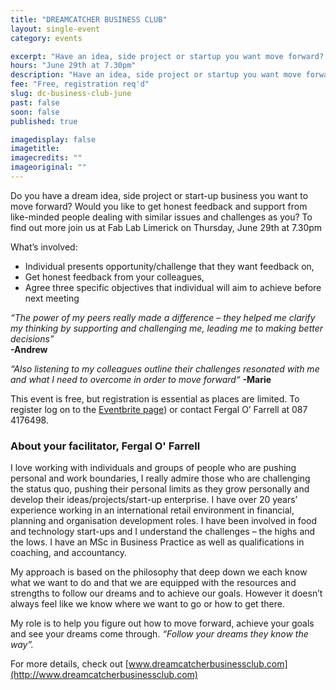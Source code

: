 ```yaml
---
title: "DREAMCATCHER BUSINESS CLUB"
layout: single-event
category: events

excerpt: "Have an idea, side project or startup you want move forward? Get feedback and support with others like yourself, set goals, make new connections, learn practical business tips and tools."
hours: "June 29th at 7.30pm"
description: "Have an idea, side project or startup you want move forward? Get feedback and support with others like yourself, set goals, make new connections, learn practical business tips and tools."
fee: "Free, registration req'd"
slug: dc-business-club-june
past: false
soon: false
published: true

imagedisplay: false
imagetitle:
imagecredits: ""
imageoriginal: ""
---
```


Do you have a dream idea, side project or start-up business you want to move forward?
Would you like to get honest feedback and support from like-minded people dealing with similar issues and challenges as you?
To find out more join us at Fab Lab Limerick on Thursday, June 29th at 7.30pm

What’s involved:
* Individual presents opportunity/challenge that they want feedback on,
* Get honest feedback from your colleagues,
* Agree three specific objectives that individual will aim to achieve before next meeting

*“The power of my peers really made a difference – they helped me clarify my thinking by supporting and challenging me, leading me to making better decisions”* <br> **-Andrew**

*“Also listening to my colleagues outline their challenges resonated with me and what I need to overcome in order to move forward“* **-Marie**

This event is free, but registration is essential as places are limited. To register log on to the [Eventbrite page](https://www.eventbrite.ie/e/dreamcatcher-business-club-tickets-34907891443)) or contact Fergal O’ Farrell at 087 4176498.

### About your facilitator, Fergal O' Farrell
I love working with individuals and groups of people who are pushing personal and work boundaries, I really admire those who are challenging the status quo, pushing their personal limits as they grow personally and develop their ideas/projects/start-up enterprise.
I have over 20 years’ experience working in an international retail environment in financial, planning and organisation development roles. I have been involved in food and technology start-ups and I understand the challenges – the highs and the lows. I have an MSc in Business Practice as well as qualifications in coaching, and accountancy.

My approach is based on the philosophy that deep down we each know what we want to do and that we are equipped with the resources and strengths to follow our dreams and to achieve our goals.
However it doesn’t always feel like we know where we want to go or how to get there.

My role is to help you figure out how to move forward, achieve your goals and see your dreams come through. *“Follow your dreams they know the way”.*

For more details, check out [www.dreamcatcherbusinessclub.com](http://www.dreamcatcherbusinessclub.com)
